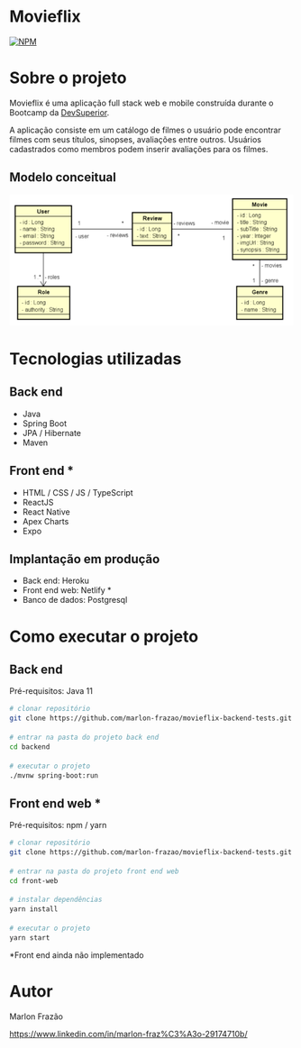 # Movieflix
[![NPM](https://img.shields.io/npm/l/react)](https://github.com/marlon-frazao/movieflix-backend-tests/blob/main/LICENSE) 

# Sobre o projeto

Movieflix é uma aplicação full stack web e mobile construída durante o Bootcamp da [DevSuperior](https://devsuperior.com "Site da DevSuperior").

A aplicação consiste em um catálogo de filmes o usuário pode encontrar filmes com seus títulos, sinopses, avaliações entre outros. Usuários cadastrados como membros podem inserir avaliações para os filmes.

## Modelo conceitual
![Modelo Conceitual](https://github.com/marlon-frazao/movieflix-backend-tests/blob/main/assets/modelo-conceitual.PNG)

# Tecnologias utilizadas
## Back end
- Java
- Spring Boot
- JPA / Hibernate
- Maven
## Front end *
- HTML / CSS / JS / TypeScript
- ReactJS
- React Native
- Apex Charts
- Expo


## Implantação em produção
- Back end: Heroku
- Front end web: Netlify *
- Banco de dados: Postgresql

# Como executar o projeto

## Back end
Pré-requisitos: Java 11

```bash
# clonar repositório
git clone https://github.com/marlon-frazao/movieflix-backend-tests.git

# entrar na pasta do projeto back end
cd backend

# executar o projeto
./mvnw spring-boot:run
```

## Front end web *
Pré-requisitos: npm / yarn

```bash
# clonar repositório
git clone https://github.com/marlon-frazao/movieflix-backend-tests.git

# entrar na pasta do projeto front end web
cd front-web

# instalar dependências
yarn install

# executar o projeto
yarn start
```
*Front end ainda não implementado

# Autor

Marlon Frazão

https://www.linkedin.com/in/marlon-fraz%C3%A3o-29174710b/
